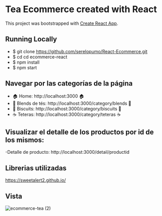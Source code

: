 # Tea Ecommerce created with React

This project was bootstrapped with [Create React App](https://github.com/facebook/create-react-app).

## Running Locally
- $ git clone https://github.com/serelopumo/React-Ecommerce.git
- $ cd cd ecommerce-react
- $ npm install
- $ npm start

## Navegar por las categorías de la página

- 🏠 Home: http://localhost:3000 🏠
- 🍵 Blends de tés: http://localhost:3000/category/blends 🍵
- 🍪 Biscuits: http://localhost:3000/category/biscuits 🍪
- ☕ Teteras: http://localhost:3000/category/teteras ☕

## Visualizar el detalle de los productos por id de los mismos:

-Detalle de producto: http://localhost:3000/detail/productid

## Librerias utilizadas
https://sweetalert2.github.io/

## Vista

![ecommerce-tea (2)](https://user-images.githubusercontent.com/100161377/183259699-ace178ec-b7e5-43b1-abc0-ad7bbb0698a7.gif)
